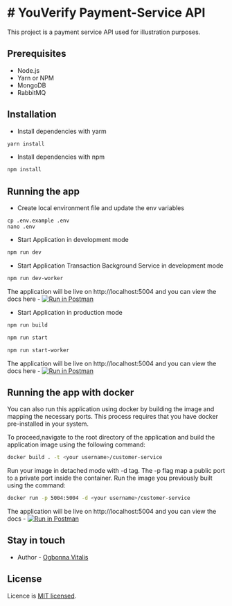 # # YouVerify Payment-Service API

This project is a payment service API used for illustration purposes.

## Prerequisites
- Node.js 
- Yarn or NPM
- MongoDB
- RabbitMQ


## Installation
- Install dependencies with yarm
```bash
yarn install 
```
- Install dependencies with npm
```bash
npm install 
```
## Running the app

- Create local environment file and update the env variables
```shell
cp .env.example .env
nano .env
```
- Start Application in development mode 
```bash
npm run dev

```

- Start Application Transaction Background Service in development mode 
```bash
npm run dev-worker

```
The application will be live on http://localhost:5004 and you can view the docs here - [![Run in Postman](https://run.pstmn.io/button.svg)](https://god.gw.postman.com/run-collection/2979665-b9e3cfe1-88ec-4017-8aae-ca4d9406c58e?action=collection%2Ffork&collection-url=entityId%3D2979665-b9e3cfe1-88ec-4017-8aae-ca4d9406c58e%26entityType%3Dcollection%26workspaceId%3Dd0d30f99-ced4-46e0-a9a5-a6ef9b0591ea)

- Start Application in production mode
```bash
npm run build
```

```bash
npm run start
```

```bash
npm run start-worker
```

The application will be live on http://localhost:5004 and you can view the docs here - [![Run in Postman](https://run.pstmn.io/button.svg)](https://god.gw.postman.com/run-collection/2979665-b9e3cfe1-88ec-4017-8aae-ca4d9406c58e?action=collection%2Ffork&collection-url=entityId%3D2979665-b9e3cfe1-88ec-4017-8aae-ca4d9406c58e%26entityType%3Dcollection%26workspaceId%3Dd0d30f99-ced4-46e0-a9a5-a6ef9b0591ea)

## Running the app with docker

You can also run this application using docker by building the image and mapping the necessary ports. This process requires that you have docker pre-installed in your system.
 
To proceed,navigate to the root directory of the application and build the application image using the following command:

```bash
docker build . -t <your username>/customer-service
```
Run your image in detached mode with -d tag. The -p flag map a public port to a private port inside the container. Run the image you previously built using the command:

```bash
docker run -p 5004:5004 -d <your username>/customer-service
```

The application will be live on http://localhost:5004 and you can view the docs - [![Run in Postman](https://run.pstmn.io/button.svg)](https://god.gw.postman.com/run-collection/2979665-b9e3cfe1-88ec-4017-8aae-ca4d9406c58e?action=collection%2Ffork&collection-url=entityId%3D2979665-b9e3cfe1-88ec-4017-8aae-ca4d9406c58e%26entityType%3Dcollection%26workspaceId%3Dd0d30f99-ced4-46e0-a9a5-a6ef9b0591ea)

## Stay in touch

- Author - [Ogbonna Vitalis](agavitalisogbonna@gmail.com)

## License

Licence is [MIT licensed](LICENSE).

